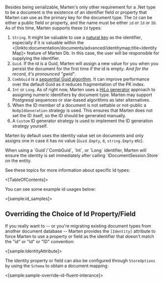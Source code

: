 <!--title:Document Identity-->

Besides being serializable, Marten's only other requirement for a .Net type to be a document is the existence of an identifier field or property that Marten can use as the primary key for the document type. The `Id` can be either a public field or property, and the name must be either `id` or `Id` or `ID`. As of this time, Marten supports these `Id` types:

1. `String`. It might be valuable to use a [natural key](https://en.wikipedia.org/wiki/Natural_key) as the identifier, especially if it is valuable within the
   <[linkto:documentation/documents/advanced/identitymap;title=Identity Map]> feature of Marten Db. In this case, the user will
   be responsible for supplying the identifier.
1. `Guid`. If the id is a Guid, Marten will assign a new value for you when you persist the document for the first time if the id is empty.
   _And for the record, it's pronounced "gwid"_.
1. `CombGuid` is a [sequential Guid algorithm](https://github.com/JasperFx/marten/blob/3.13/src/Marten/Schema/Identity/CombGuidIdGeneration.cs). It can improve performance over the default Guid as it reduces fragmentation of the PK index.
1. `Int` or `Long`. As of right now, Marten uses a [HiLo generator](http://stackoverflow.com/questions/282099/whats-the-hi-lo-algorithm) approach to assigning numeric identifiers by document type.
   Marten may support Postgresql sequences or star-based algorithms as later alternatives.
1. When the ID member of a document is not settable or not-public a `NoOpIdGeneration` strategy is used. This ensures that Marten does not set the ID itself, so the ID should be generated manually.
1. A `Custom` ID generator strategy is used to implement the ID generation strategy yourself.

Marten by default uses the identity value set on documents and only assigns one in case it has no value (`Guid.Empty`, `0`, `string.Empty` etc).

<div class="alert alert-info">When using a `Guid`/`CombGuid`, `Int`, or `Long` identifier, Marten will ensure the identity is set immediately after calling `IDocumentSession.Store` on the entity.</div>

See these topics for more information about specific Id types:

<[TableOfContents]>

You can see some example id usages below:

<[sample:id_samples]>

## Overriding the Choice of Id Property/Field

If you really want to -- or you're migrating existing document types from another document database -- Marten provides
the `[Identity]` attribute to force Marten to use a property or field as the identifier that doesn't match
the "id" or "Id" or "ID" convention:

<[sample:IdentityAttribute]>

The identity property or field can also be configured through `StoreOptions` by using the `Schema` to obtain a document mapping:

<[sample:sample-override-id-fluent-interance]>
